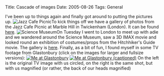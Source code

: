 Title: Cascade of images
Date: 2005-08-26
Tags: General

I've been up to things again and finally got around to putting the pictures up.
![Jazz Cafe Picnic](http://gallery.tenshu.net/albums/2005_08_14-Jazz_Cafe_Picnic/thumb_dsc00120.jpg)To kick things off we have a gallery of photos from the Jazz Cafe Picnic at Marble Hill in Twickenham (London). It can be found [here](http://gallery.tenshu.net/thumbnails.php?album=32).
![Science Museum](http://gallery.tenshu.net/albums/2005_08_24-Science_museum/thumb_img_0137.jpg)On Tuesday I went to London to meet up with adie and we wandered around the Science Museum, saw a 3D IMAX movie and looked round an exhibition of costumes/props from the Hitchhiker's Guide movie. The gallery is [here](http://gallery.tenshu.net/thumbnails.php?album=31).
Finally, as a bit of fun, I found myself in some TV footage from Glastonbury (click on the images for larger and fullsize versions):
[![Me at Glastonbury](http://gallery.tenshu.net/albums/userpics/10001/thumb_glasto2005-royksopp.jpg)](http://gallery.tenshu.net/displayimage.php?album=4&pos=4) [![Me at Glastonbury (captioned)](http://gallery.tenshu.net/albums/userpics/10001/thumb_glasto2005-royksopp-named.jpg)](http://gallery.tenshu.net/displayimage.php?album=4&pos=3)
On the left is the original TV image with us circled, on the right is the same shot, but with us magnified (or rather, the back of our heads magnified)
